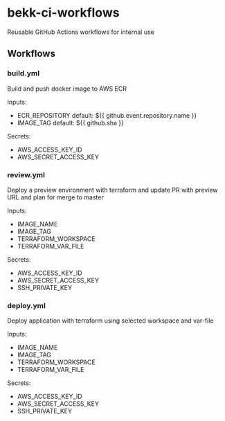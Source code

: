 # bekk-ci-workflows
Reusable GitHub Actions workflows for internal use

## Workflows
### build.yml
Build and push docker image to AWS ECR

Inputs:
- ECR_REPOSITORY
  default: ${{ github.event.repository.name }}
- IMAGE_TAG
  default: ${{ github.sha }}

Secrets:
- AWS_ACCESS_KEY_ID
- AWS_SECRET_ACCESS_KEY

### review.yml
Deploy a preview environment with terraform and update PR with preview URL and plan for merge to master

Inputs:
- IMAGE_NAME
- IMAGE_TAG
- TERRAFORM_WORKSPACE
- TERRAFORM_VAR_FILE

Secrets:
- AWS_ACCESS_KEY_ID
- AWS_SECRET_ACCESS_KEY
- SSH_PRIVATE_KEY

### deploy.yml
Deploy application with terraform using selected workspace and var-file

Inputs:
- IMAGE_NAME
- IMAGE_TAG
- TERRAFORM_WORKSPACE
- TERRAFORM_VAR_FILE

Secrets:
- AWS_ACCESS_KEY_ID
- AWS_SECRET_ACCESS_KEY
- SSH_PRIVATE_KEY
